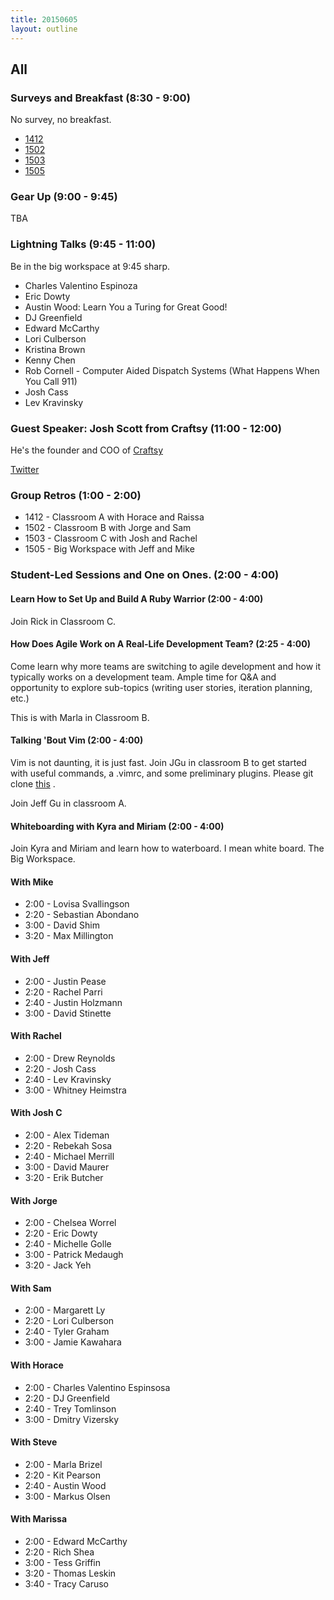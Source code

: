 ```yaml
---
title: 20150605
layout: outline
---
```


## All

### Surveys and Breakfast (8:30 - 9:00)

No survey, no breakfast.

* [1412](https://docs.google.com/a/casimircreative.com/forms/d/16xsJsBuqlymtnJVsirXaGXdp_whrfWwXJRBhPwTwjPk/viewform)
* [1502](https://docs.google.com/a/casimircreative.com/forms/d/1K-j2VGi4wVywbuVFy8MBI1LkDXc9wX3miEg0itgaW1g/viewform)
* [1503](https://docs.google.com/a/casimircreative.com/forms/d/1yye8-o9cRm-EN6SwmjJXuknX6iqiNjIu4GLpB6NmRww/viewform)
* [1505](https://docs.google.com/a/casimircreative.com/forms/d/1NNJlhVatk_GkTN4Kz2Hu5fuyYyi8KQw096vveF-Nhcs/viewform)

### Gear Up (9:00 - 9:45)

TBA

### Lightning Talks (9:45 - 11:00)

Be in the big workspace at 9:45 sharp. 

* Charles Valentino Espinoza
* Eric Dowty
* Austin Wood: Learn You a Turing for Great Good!
* DJ Greenfield
* Edward McCarthy
* Lori Culberson
* Kristina Brown
* Kenny Chen
* Rob Cornell - Computer Aided Dispatch Systems (What Happens When You Call 911)
* Josh Cass
* Lev Kravinsky


### Guest Speaker: Josh Scott from Craftsy (11:00 - 12:00)

He's the founder and COO of [Craftsy](http://craftsy.com)

[Twitter](https://twitter.com/josh_scott)


### Group Retros (1:00 - 2:00)

* 1412 - Classroom A with Horace and Raissa
* 1502 - Classroom B with Jorge and Sam
* 1503 - Classroom C with Josh and Rachel
* 1505 - Big Workspace with Jeff and Mike

### Student-Led Sessions and One on Ones. (2:00 - 4:00) 

#### Learn How to Set Up and Build A Ruby Warrior (2:00 - 4:00)

Join Rick in Classroom C.

#### How Does Agile Work on A Real-Life Development Team? (2:25 - 4:00)

Come learn why more teams are switching to agile development and how it typically works 
on a development team. Ample time for Q&A and opportunity to explore sub-topics (writing 
user stories, iteration planning, etc.)

This is with Marla in Classroom B.

#### Talking 'Bout Vim (2:00 - 4:00)
Vim is not daunting, it is just fast. Join JGu in classroom B to get started with useful commands, a .vimrc, and some preliminary 
plugins. Please git clone [this](https://github.com/jgu2160/beginning-vim) . 

Join Jeff Gu in classroom A.

#### Whiteboarding with Kyra and Miriam (2:00 - 4:00)

Join Kyra and Miriam and learn how to waterboard.  I mean white board. The Big Workspace.


#### With Mike
* 2:00 - Lovisa Svallingson
* 2:20 - Sebastian Abondano
* 3:00 - David Shim
* 3:20 - Max Millington

#### With Jeff
* 2:00 - Justin Pease
* 2:20 - Rachel Parri
* 2:40 - Justin Holzmann
* 3:00 - David Stinette

#### With Rachel
* 2:00 - Drew Reynolds
* 2:20 - Josh Cass
* 2:40 - Lev Kravinsky
* 3:00 - Whitney Heimstra

#### With Josh C
* 2:00 - Alex Tideman
* 2:20 - Rebekah Sosa
* 2:40 - Michael Merrill
* 3:00 - David Maurer
* 3:20 - Erik Butcher

#### With Jorge
* 2:00 - Chelsea Worrel
* 2:20 - Eric Dowty
* 2:40 - Michelle Golle
* 3:00 - Patrick Medaugh
* 3:20 - Jack Yeh

#### With Sam
* 2:00 - Margarett Ly
* 2:20 - Lori Culberson
* 2:40 - Tyler Graham
* 3:00 - Jamie Kawahara

#### With Horace
* 2:00 - Charles Valentino Espinsosa
* 2:20 - DJ Greenfield
* 2:40 - Trey Tomlinson
* 3:00 - Dmitry Vizersky

#### With Steve
* 2:00 - Marla Brizel
* 2:20 - Kit Pearson
* 2:40 - Austin Wood
* 3:00 - Markus Olsen

#### With Marissa
* 2:00 - Edward McCarthy
* 2:20 - Rich Shea
* 3:00 - Tess Griffin
* 3:20 - Thomas Leskin
* 3:40 - Tracy Caruso
